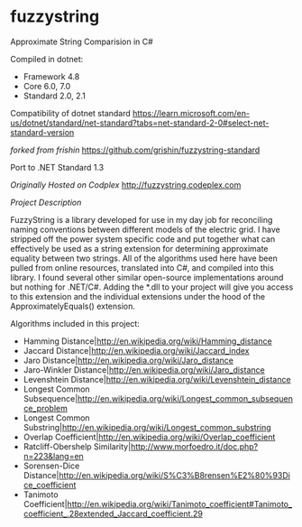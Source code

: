 # fuzzystring
Approximate String Comparision in C#

Compiled in dotnet:
- Framework 4.8 
- Core 6.0, 7.0
- Standard 2.0, 2.1

Compatibility of dotnet standard
https://learn.microsoft.com/en-us/dotnet/standard/net-standard?tabs=net-standard-2-0#select-net-standard-version

*forked from frishin*
https://github.com/grishin/fuzzystring-standard

Port to .NET Standard 1.3

*Originally Hosted on Codplex*
http://fuzzystring.codeplex.com

*Project Description*

FuzzyString is a library developed for use in my day job for reconciling naming conventions between different models of the electric grid. I have stripped off the power system specific code and put together what can effectively be used as a string extension for determining approximate equality between two strings. All of the algorithms used here have been pulled from online resources, translated into C#, and compiled into this library. I found several other similar open-source implementations around but nothing for .NET/C#. Adding the *.dll to your project will give you access to this extension and the individual extensions under the hood of the ApproximatelyEquals() extension.

Algorithms included in this project:
* Hamming Distance|http://en.wikipedia.org/wiki/Hamming_distance
* Jaccard Distance|http://en.wikipedia.org/wiki/Jaccard_index
* Jaro Distance|http://en.wikipedia.org/wiki/Jaro_distance
* Jaro-Winkler Distance|http://en.wikipedia.org/wiki/Jaro_distance
* Levenshtein Distance|http://en.wikipedia.org/wiki/Levenshtein_distance
* Longest Common Subsequence|http://en.wikipedia.org/wiki/Longest_common_subsequence_problem
* Longest Common Substring|http://en.wikipedia.org/wiki/Longest_common_substring
* Overlap Coefficient|http://en.wikipedia.org/wiki/Overlap_coefficient
* Ratcliff-Obershelp Similarity|http://www.morfoedro.it/doc.php?n=223&lang=en
* Sorensen-Dice Distance|http://en.wikipedia.org/wiki/S%C3%B8rensen%E2%80%93Dice_coefficient
* Tanimoto Coefficient|http://en.wikipedia.org/wiki/Tanimoto_coefficient#Tanimoto_coefficient_.28extended_Jaccard_coefficient.29
